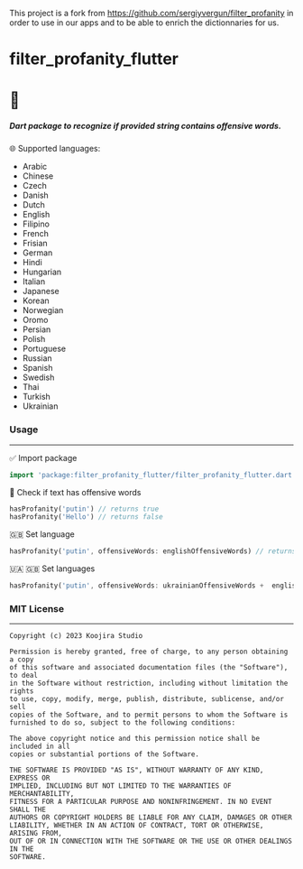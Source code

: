 This project is a fork from https://github.com/sergiyvergun/filter_profanity in order to use in our apps and to be able to enrich the dictionnaries for us.

# filter_profanity_flutter

# 🤬

##### Dart package to recognize if provided string contains offensive words.

🌐 Supported languages:

- Arabic
- Chinese
- Czech
- Danish
- Dutch
- English
- Filipino
- French
- Frisian
- German
- Hindi
- Hungarian
- Italian
- Japanese
- Korean
- Norwegian
- Oromo
- Persian
- Polish
- Portuguese
- Russian
- Spanish
- Swedish
- Thai
- Turkish
- Ukrainian

### Usage

---

✅ Import package

```dart
import 'package:filter_profanity_flutter/filter_profanity_flutter.dart';
```

🤬 Check if text has offensive words

```dart
hasProfanity('putin') // returns true
hasProfanity('Hello') // returns false
```

🇬🇧 Set language

```dart
hasProfanity('putin', offensiveWords: englishOffensiveWords) // returns true
```

🇺🇦 🇬🇧 Set languages

```dart
hasProfanity('putin', offensiveWords: ukrainianOffensiveWords +  englishOffensiveWords) // returns true
```

### MIT License

---

    Copyright (c) 2023 Koojira Studio

    Permission is hereby granted, free of charge, to any person obtaining a copy
    of this software and associated documentation files (the "Software"), to deal
    in the Software without restriction, including without limitation the rights
    to use, copy, modify, merge, publish, distribute, sublicense, and/or sell
    copies of the Software, and to permit persons to whom the Software is
    furnished to do so, subject to the following conditions:

    The above copyright notice and this permission notice shall be included in all
    copies or substantial portions of the Software.

    THE SOFTWARE IS PROVIDED "AS IS", WITHOUT WARRANTY OF ANY KIND, EXPRESS OR
    IMPLIED, INCLUDING BUT NOT LIMITED TO THE WARRANTIES OF MERCHANTABILITY,
    FITNESS FOR A PARTICULAR PURPOSE AND NONINFRINGEMENT. IN NO EVENT SHALL THE
    AUTHORS OR COPYRIGHT HOLDERS BE LIABLE FOR ANY CLAIM, DAMAGES OR OTHER
    LIABILITY, WHETHER IN AN ACTION OF CONTRACT, TORT OR OTHERWISE, ARISING FROM,
    OUT OF OR IN CONNECTION WITH THE SOFTWARE OR THE USE OR OTHER DEALINGS IN THE
    SOFTWARE.
